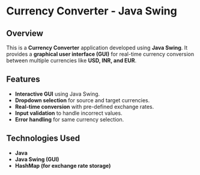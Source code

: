 # Currency Converter - Java Swing

## Overview
This is a **Currency Converter** application developed using **Java Swing**. It provides a **graphical user interface (GUI)** for real-time currency conversion between multiple currencies like **USD, INR, and EUR**.

## Features
- **Interactive GUI** using Java Swing.
- **Dropdown selection** for source and target currencies.
- **Real-time conversion** with pre-defined exchange rates.
- **Input validation** to handle incorrect values.
- **Error handling** for same currency selection.

## Technologies Used
- **Java**
- **Java Swing (GUI)**
- **HashMap (for exchange rate storage)**
